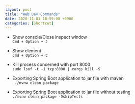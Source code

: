 ```yaml
---
layout: post
title: "Web Dev Commands"
date: 2020-11-01 18:59:00 +0900
categories: [Shortcut]
---
```

- Show console/Close inspect window  
`Cmd + Option + J`

- Show element  
`Cmd + Option + C`

- Kill process concerned with port 8000  
`sudo lsof -t -i tcp:8000 | xargs kill -9`
 
- Exporting Spring Boot application to jar file with maven  
` ./mvnw clean package` 

- Exporting Spring Boot application to jar file without testing  
`./mvnw clean package -DskipTests`

